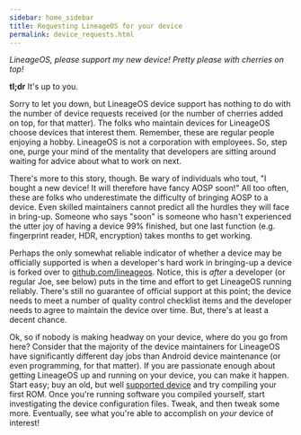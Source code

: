 ```yaml
---
sidebar: home_sidebar
title: Requesting LineageOS for your device
permalink: device_requests.html
---
```


_LineageOS, please support my new device! Pretty please with cherries on top!_

**tl;dr** It's up to you.

Sorry to let you down, but LineageOS device support has nothing to do with the number of device requests received (or the number of cherries added on top, for that matter). The folks who maintain devices for LineageOS choose devices that interest them. Remember, these are regular people enjoying a hobby. LineageOS is not a corporation with employees. So, step one, purge your mind of the mentality that developers are sitting around waiting for advice about what to work on next.

There's more to this story, though. Be wary of individuals who tout, "I bought a new device! It will therefore have fancy AOSP soon!" All too often, these are folks who underestimate the difficulty of bringing AOSP to a device. Even skilled maintainers cannot predict all the hurdles they will face in bring-up. Someone who says "soon" is someone who hasn't experienced the utter joy of having a device 99% finished, but one last function (e.g. fingerprint reader, HDR, encryption) takes months to get working.

Perhaps the only somewhat reliable indicator of whether a device may be officially supported is when a developer's hard work in bringing-up a device is forked over to [github.com/lineageos](https://github.com/lineageos). Notice, this is *after* a developer (or regular Joe, see below) puts in the time and effort to get LineageOS running reliably. There's still no guarantee of official support at this point; the device needs to meet a number of quality control checklist items and the developer needs to agree to maintain the device over time. But, there's at least a decent chance.

Ok, so if nobody is making headway on your device, where do you go from here? Consider that the majority of the device maintainers for LineageOS have significantly different day jobs than Android device maintenance (or even programming, for that matter). If you are passionate enough about getting LineageOS up and running on your device, you can make it happen. Start easy; buy an old, but well [supported device](devices.html) and try compiling your first ROM. Once you're running software you compiled yourself, start investigating the device configuration files. Tweak, and then tweak some more. Eventually, see what you're able to accomplish on _your_ device of interest!
